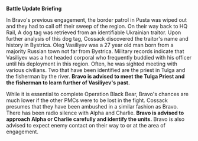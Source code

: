 __Battle Update Briefing__

In Bravo's previous engagement, the border patrol in Pusta was wiped out and they had to call off their sweep of the region. On their way back to HQ Rail, A dog tag was retrieved from an identifiable Ukrainian traitor. Upon further analysis of this dog tag, Cossack discovered the traitor's name and history in Bystrica. Oleg Vasiliyev was a 27 year old man born from a majority Russian town not far from Bystrica. Military records indicate that Vasiliyev was a hot headed corporal who frequently buddied with his officer until his deployment in this region. Often, he was sighted meeting with various civilians. Two that have been identified are the priest in Tulga and the fisherman by the river. **Bravo is advised to meet the Tulga Priest and the fisherman to learn further of Vasiliyev's past.**

While it is essential to complete Operation Black Bear, Bravo's chances are much lower if the other PMCs were to be lost in the fight. Cossack presumes that they have been ambushed in a similar fashion as Bravo. There has been radio silence with Alpha and Charlie. **Bravo is advised to approach Alpha or Charlie carefully and identify the units.** Bravo is also advised to expect enemy contact on their way to or at the area of engagement.